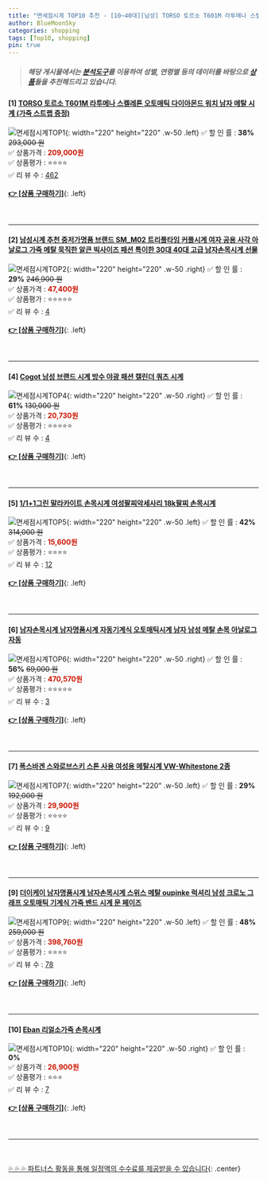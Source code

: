 ```yaml
---
title: "면세점시계 TOP10 추천 - [10~40대][남성] TORSO 토르소 T601M 라투메나 스켈레톤 오토매틱 다이아몬드 워치 남자 메탈 시계 (가죽 스트랩 증정)"
author: BlueMoonSky
categories: shopping
tags: [Top10, shopping]
pin: true
---
```


> ##### 해당 게시물에서는 [**분석도구**](https://itemscout.io/)를 이용하여 **성별**, **연령별** 등의 데이터를 바탕으로 [**상품**](https://link.coupang.com/a/baae76)들을 추천해드리고 있습니다.

#### [1] [TORSO 토르소 T601M 라투메나 스켈레톤 오토매틱 다이아몬드 워치 남자 메탈 시계 (가죽 스트랩 증정)](https://link.coupang.com/re/AFFSDP?lptag=AF5964186&subid=bluemoonsky6999&pageKey=7328344618&traceid=V0-153&itemId=18809132824&vendorItemId=85939876253)
![면세점시계TOP1](https://thumbnail10.coupangcdn.com/thumbnails/remote/230x230ex/image/vendor_inventory/46c4/f69da5b0de6556bd7f5871456ff0764ba193a97cc7c315f7a9cc3992c05a.jpg){: width="220" height="220" .w-50 .left}
✅ 할 인 률 : **38%** ~~<del class="base-price"> 293,000  </del>원~~<br>
✅ 상품가격 : <span style="color:#cb1400"> **209,000원** </span><br>
✅ 상품평가 : ⭐⭐⭐⭐<br>
✅ 리 뷰 수 : [462](https://link.coupang.com/re/AFFSDP?lptag=AF5964186&subid=bluemoonsky6999&pageKey=7328344618&traceid=V0-153&itemId=18809132824&vendorItemId=85939876253)<br>
<br>
[**👉  [상품 구매하기]**](https://link.coupang.com/re/AFFSDP?lptag=AF5964186&subid=bluemoonsky6999&pageKey=7328344618&traceid=V0-153&itemId=18809132824&vendorItemId=85939876253){: .left}
<br>
<br>
<br>

***

#### [2] [남성시계 추천 중저가명품 브랜드 SM_M02 트리플타임 커플시계 여자 공용 사각 아날로그 가죽 메탈 묵직한 알큰 빅사이즈 패션 특이한 30대 40대 고급 남자손목시계 선물](https://link.coupang.com/re/AFFSDP?lptag=AF5964186&subid=bluemoonsky6999&pageKey=7161860348&traceid=V0-153&itemId=18025649153&vendorItemId=85180623628)
![면세점시계TOP2](https://thumbnail6.coupangcdn.com/thumbnails/remote/230x230ex/image/vendor_inventory/10b8/9ddcb115e28b3654f8f5e18902e7e9e5e88c86232978b30bd0c16564132b.jpg){: width="220" height="220" .w-50 .right}
✅ 할 인 률 : **29%** ~~<del class="base-price"> 246,900  </del>원~~<br>
✅ 상품가격 : <span style="color:#cb1400"> **47,400원** </span><br>
✅ 상품평가 : ⭐⭐⭐⭐⭐<br>
✅ 리 뷰 수 : [4](https://link.coupang.com/re/AFFSDP?lptag=AF5964186&subid=bluemoonsky6999&pageKey=7161860348&traceid=V0-153&itemId=18025649153&vendorItemId=85180623628)<br>
<br>
[**👉  [상품 구매하기]**](https://link.coupang.com/re/AFFSDP?lptag=AF5964186&subid=bluemoonsky6999&pageKey=7161860348&traceid=V0-153&itemId=18025649153&vendorItemId=85180623628){: .left}
<br>
<br>
<br>

***

#### [4] [Cogot 남성 브랜드 시계 방수 야광 패션 캘린더 쿼츠 시계](https://link.coupang.com/re/AFFSDP?lptag=AF5964186&subid=bluemoonsky6999&pageKey=7136024311&traceid=V0-153&itemId=17905488472&vendorItemId=85068235413)
![면세점시계TOP4](https://thumbnail9.coupangcdn.com/thumbnails/remote/230x230ex/image/vendor_inventory/cc37/d4d81fcbd9c1d02e460e5df3bcf8dd9dd6cb1cdeec50b3d9bb48fd3b2745.jpg){: width="220" height="220" .w-50 .right}
✅ 할 인 률 : **61%** ~~<del class="base-price"> 130,000  </del>원~~<br>
✅ 상품가격 : <span style="color:#cb1400"> **20,730원** </span><br>
✅ 상품평가 : ⭐⭐⭐⭐⭐<br>
✅ 리 뷰 수 : [4](https://link.coupang.com/re/AFFSDP?lptag=AF5964186&subid=bluemoonsky6999&pageKey=7136024311&traceid=V0-153&itemId=17905488472&vendorItemId=85068235413)<br>
<br>
[**👉  [상품 구매하기]**](https://link.coupang.com/re/AFFSDP?lptag=AF5964186&subid=bluemoonsky6999&pageKey=7136024311&traceid=V0-153&itemId=17905488472&vendorItemId=85068235413){: .left}
<br>
<br>
<br>

***

#### [5] [1/1+1그린 말라카이트 손목시계 여성팔찌악세사리 18k팔찌 손목시계](https://link.coupang.com/re/AFFSDP?lptag=AF5964186&subid=bluemoonsky6999&pageKey=7606380349&traceid=V0-153&itemId=20134183773&vendorItemId=87228058517)
![면세점시계TOP5](https://thumbnail8.coupangcdn.com/thumbnails/remote/230x230ex/image/vendor_inventory/8f1b/8d1457937392f27c32741e400c1294ea6fc358e59fe380448bcd76da510f.png){: width="220" height="220" .w-50 .left}
✅ 할 인 률 : **42%** ~~<del class="base-price"> 314,000  </del>원~~<br>
✅ 상품가격 : <span style="color:#cb1400"> **15,600원** </span><br>
✅ 상품평가 : ⭐⭐⭐⭐<br>
✅ 리 뷰 수 : [12](https://link.coupang.com/re/AFFSDP?lptag=AF5964186&subid=bluemoonsky6999&pageKey=7606380349&traceid=V0-153&itemId=20134183773&vendorItemId=87228058517)<br>
<br>
[**👉  [상품 구매하기]**](https://link.coupang.com/re/AFFSDP?lptag=AF5964186&subid=bluemoonsky6999&pageKey=7606380349&traceid=V0-153&itemId=20134183773&vendorItemId=87228058517){: .left}
<br>
<br>
<br>

***

#### [6] [남자손목시계 남자명품시계 자동기계식 오토매틱시계 남자 남성 메탈 손목 아날로그 자동](https://link.coupang.com/re/AFFSDP?lptag=AF5964186&subid=bluemoonsky6999&pageKey=5450248003&traceid=V0-153&itemId=8315213191&vendorItemId=85059495663)
![면세점시계TOP6](https://thumbnail9.coupangcdn.com/thumbnails/remote/230x230ex/image/vendor_inventory/8a13/8e07a4a77c5924f5aff3e566138a985da99028d8a7a46374bbf7e5ddc26d.jpg){: width="220" height="220" .w-50 .right}
✅ 할 인 률 : **56%** ~~<del class="base-price"> 69,000  </del>원~~<br>
✅ 상품가격 : <span style="color:#cb1400"> **470,570원** </span><br>
✅ 상품평가 : ⭐⭐⭐⭐⭐<br>
✅ 리 뷰 수 : [3](https://link.coupang.com/re/AFFSDP?lptag=AF5964186&subid=bluemoonsky6999&pageKey=5450248003&traceid=V0-153&itemId=8315213191&vendorItemId=85059495663)<br>
<br>
[**👉  [상품 구매하기]**](https://link.coupang.com/re/AFFSDP?lptag=AF5964186&subid=bluemoonsky6999&pageKey=5450248003&traceid=V0-153&itemId=8315213191&vendorItemId=85059495663){: .left}
<br>
<br>
<br>

***

#### [7] [폭스바겐 스와로브스키 스톤 사용 여성용 메탈시계 VW-Whitestone 2종](https://link.coupang.com/re/AFFSDP?lptag=AF5964186&subid=bluemoonsky6999&pageKey=5998272481&traceid=V0-153&itemId=10850212337&vendorItemId=78130200098)
![면세점시계TOP7](https://thumbnail8.coupangcdn.com/thumbnails/remote/230x230ex/image/vendor_inventory/5f93/787fca38f92baddcf8ca596a253c136adacf5d65308b6ced62f4a78f48d9.jpg){: width="220" height="220" .w-50 .left}
✅ 할 인 률 : **29%** ~~<del class="base-price"> 192,000  </del>원~~<br>
✅ 상품가격 : <span style="color:#cb1400"> **29,900원** </span><br>
✅ 상품평가 : ⭐⭐⭐⭐<br>
✅ 리 뷰 수 : [9](https://link.coupang.com/re/AFFSDP?lptag=AF5964186&subid=bluemoonsky6999&pageKey=5998272481&traceid=V0-153&itemId=10850212337&vendorItemId=78130200098)<br>
<br>
[**👉  [상품 구매하기]**](https://link.coupang.com/re/AFFSDP?lptag=AF5964186&subid=bluemoonsky6999&pageKey=5998272481&traceid=V0-153&itemId=10850212337&vendorItemId=78130200098){: .left}
<br>
<br>
<br>

***

#### [9] [더이케이 남자명품시계 남자손목시계 스위스 메탈 oupinke 럭셔리 남성 크로노 그래프 오토매틱 기계식 가죽 밴드 시계 문 페이즈](https://link.coupang.com/re/AFFSDP?lptag=AF5964186&subid=bluemoonsky6999&pageKey=6821066137&traceid=V0-153&itemId=16166752585&vendorItemId=83362313723)
![면세점시계TOP9](https://thumbnail7.coupangcdn.com/thumbnails/remote/230x230ex/image/vendor_inventory/0468/4f3b4263d6562dc8de795626422ebb3ad2db1fbc66b0a5db5c0ddc85041d.jpg){: width="220" height="220" .w-50 .left}
✅ 할 인 률 : **48%** ~~<del class="base-price"> 259,000  </del>원~~<br>
✅ 상품가격 : <span style="color:#cb1400"> **398,760원** </span><br>
✅ 상품평가 : ⭐⭐⭐⭐<br>
✅ 리 뷰 수 : [78](https://link.coupang.com/re/AFFSDP?lptag=AF5964186&subid=bluemoonsky6999&pageKey=6821066137&traceid=V0-153&itemId=16166752585&vendorItemId=83362313723)<br>
<br>
[**👉  [상품 구매하기]**](https://link.coupang.com/re/AFFSDP?lptag=AF5964186&subid=bluemoonsky6999&pageKey=6821066137&traceid=V0-153&itemId=16166752585&vendorItemId=83362313723){: .left}
<br>
<br>
<br>

***

#### [10] [Eban 리얼소가죽 손목시계](https://link.coupang.com/re/AFFSDP?lptag=AF5964186&subid=bluemoonsky6999&pageKey=7545980213&traceid=V0-153&itemId=19847942238&vendorItemId=86949205642)
![면세점시계TOP10](https://thumbnail6.coupangcdn.com/thumbnails/remote/230x230ex/image/vendor_inventory/2604/e30bf7f1777b231d96365faa848ec710683dda97a20723e0cf5e5bd72cfa.png){: width="220" height="220" .w-50 .right}
✅ 할 인 률 : **0%** <br>
✅ 상품가격 : <span style="color:#cb1400"> **26,900원** </span><br>
✅ 상품평가 : ⭐⭐⭐<br>
✅ 리 뷰 수 : [7](https://link.coupang.com/re/AFFSDP?lptag=AF5964186&subid=bluemoonsky6999&pageKey=7545980213&traceid=V0-153&itemId=19847942238&vendorItemId=86949205642)<br>
<br>
[**👉  [상품 구매하기]**](https://link.coupang.com/re/AFFSDP?lptag=AF5964186&subid=bluemoonsky6999&pageKey=7545980213&traceid=V0-153&itemId=19847942238&vendorItemId=86949205642){: .left}
<br>
<br>
<br>

***
<br><br>[💦 💦 💦 파트너스 활동을 통해 일정액의 수수료를 제공받을 수 있습니다](https://link.coupang.com/a/baae76){: .center}